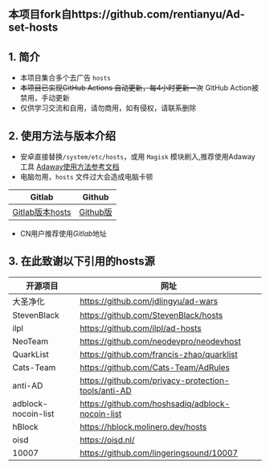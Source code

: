 ## 本项目fork自https://github.com/rentianyu/Ad-set-hosts

## 1. 简介

- 本项目集合多个去广告 `hosts`
- ~~本项目已实现GitHub Actions 自动更新，每4小时更新一次~~ GitHub Action被禁用，手动更新
- 仅供学习交流和自用，请勿商用，如有侵权，请联系删除

## 2. 使用方法与版本介绍

- 安卓直接替换`/system/etc/hosts`，或用 `Magisk` 模块刷入,推荐使用Adaway工具 [Adaway使用方法参考文档](docs/HowToUseAdAway.md)
- 电脑勿用，`hosts` 文件过大会造成电脑卡顿


|  Gitlab | Github |
|-|-|
| [Gitlab版本hosts](https://gitlab.com/rainmor/Adhosts-block/-/raw/master/hosts) | [Github版](https://raw.githubusercontent.com/shiqianwei0508/Adhosts-block/master/hosts) | 


- CN用户推荐使用*Gitlab*地址

## 3. 在此致谢以下引用的hosts源


开源项目 | 网址
-|-
大圣净化 | https://github.com/jdlingyu/ad-wars 
StevenBlack | https://github.com/StevenBlack/hosts
ilpl | https://github.com/ilpl/ad-hosts
NeoTeam | https://github.com/neodevpro/neodevhost
QuarkList | https://github.com/francis-zhao/quarklist
Cats-Team | https://github.com/Cats-Team/AdRules
anti-AD | https://github.com/privacy-protection-tools/anti-AD
adblock-nocoin-list | https://github.com/hoshsadiq/adblock-nocoin-list
hBlock |https://hblock.molinero.dev/hosts 
oisd | https://oisd.nl/
10007 | https://github.com/lingeringsound/10007
